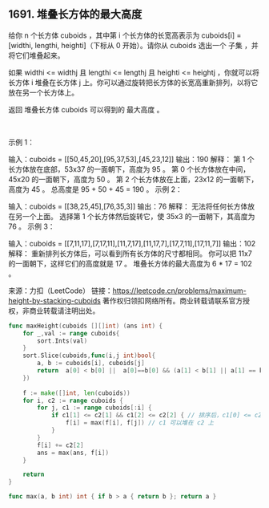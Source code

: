 ## 1691. 堆叠长方体的最大高度

给你 n 个长方体 cuboids ，其中第 i 个长方体的长宽高表示为 cuboids[i] = [widthi, lengthi, heighti]（下标从 0 开始）。请你从 cuboids 选出一个 子集 ，并将它们堆叠起来。

如果 widthi <= widthj 且 lengthi <= lengthj 且 heighti <= heightj ，你就可以将长方体 i 堆叠在长方体 j 上。你可以通过旋转把长方体的长宽高重新排列，以将它放在另一个长方体上。

返回 堆叠长方体 cuboids 可以得到的 最大高度 。

 

示例 1：



输入：cuboids = [[50,45,20],[95,37,53],[45,23,12]]
输出：190
解释：
第 1 个长方体放在底部，53x37 的一面朝下，高度为 95 。
第 0 个长方体放在中间，45x20 的一面朝下，高度为 50 。
第 2 个长方体放在上面，23x12 的一面朝下，高度为 45 。
总高度是 95 + 50 + 45 = 190 。
示例 2：

输入：cuboids = [[38,25,45],[76,35,3]]
输出：76
解释：
无法将任何长方体放在另一个上面。
选择第 1 个长方体然后旋转它，使 35x3 的一面朝下，其高度为 76 。
示例 3：

输入：cuboids = [[7,11,17],[7,17,11],[11,7,17],[11,17,7],[17,7,11],[17,11,7]]
输出：102
解释：
重新排列长方体后，可以看到所有长方体的尺寸都相同。
你可以把 11x7 的一面朝下，这样它们的高度就是 17 。
堆叠长方体的最大高度为 6 * 17 = 102 。

来源：力扣（LeetCode）
链接：https://leetcode.cn/problems/maximum-height-by-stacking-cuboids
著作权归领扣网络所有。商业转载请联系官方授权，非商业转载请注明出处。

```go
func maxHeight(cuboids [][]int) (ans int) {
    for _,val := range cuboids{
        sort.Ints(val)
    }
    sort.Slice(cuboids,func(i,j int)bool{
        a, b := cuboids[i], cuboids[j]
        return  a[0] < b[0] ||  a[0]==b[0] && (a[1] < b[1] || a[1] == b[1] && a[2] < b[2])
    })
    
    f := make([]int, len(cuboids))
    for i, c2 := range cuboids {
        for j, c1 := range cuboids[:i] {
            if c1[1] <= c2[1] && c1[2] <= c2[2] { // 排序后，c1[0] <= c2[0] 恒成立
                f[i] = max(f[i], f[j]) // c1 可以堆在 c2 上
            }
        }
        f[i] += c2[2]
        ans = max(ans, f[i])
    }

    return 
}

func max(a, b int) int { if b > a { return b }; return a }


```
